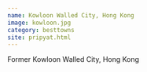 ```yaml
---
name: Kowloon Walled City, Hong Kong
image: kowloon.jpg
category: besttowns
site: pripyat.html
---
```


Former Kowloon Walled City, Hong Kong